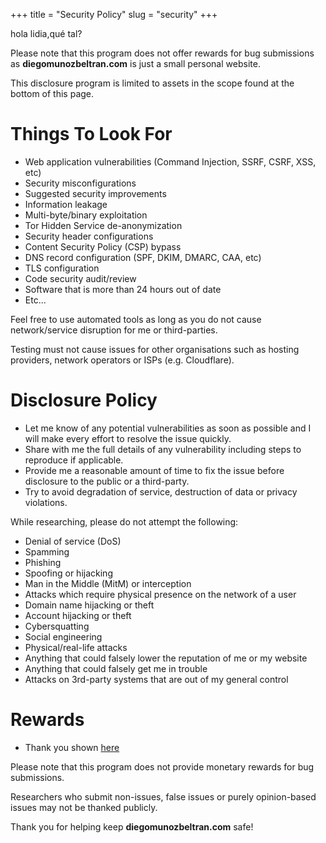+++
title = "Security Policy"
slug = "security"
+++

hola lidia,qué tal?

Please note that this program does not offer rewards for bug submissions as **diegomunozbeltran.com** is just a small personal website.

This disclosure program is limited to assets in the scope found at the bottom of this page.

# Things To Look For

* Web application vulnerabilities (Command Injection, SSRF, CSRF, XSS, etc)
* Security misconfigurations
* Suggested security improvements
* Information leakage
* Multi-byte/binary exploitation
* Tor Hidden Service de-anonymization
* Security header configurations
* Content Security Policy (CSP) bypass
* DNS record configuration (SPF, DKIM, DMARC, CAA, etc)
* TLS configuration
* Code security audit/review
* Software that is more than 24 hours out of date
* Etc...

Feel free to use automated tools as long as you do not cause network/service disruption for me or third-parties.

Testing must not cause issues for other organisations such as hosting providers, network operators or ISPs (e.g. Cloudflare).

# Disclosure Policy

* Let me know of any potential vulnerabilities as soon as possible and I will make every effort to resolve the issue quickly.
* Share with me the full details of any vulnerability including steps to reproduce if applicable.
* Provide me a reasonable amount of time to fix the issue before disclosure to the public or a third-party.
* Try to avoid degradation of service, destruction of data or privacy violations.

While researching, please do not attempt the following:

* Denial of service (DoS)
* Spamming
* Phishing
* Spoofing or hijacking
* Man in the Middle (MitM) or interception
* Attacks which require physical presence on the network of a user
* Domain name hijacking or theft
* Account hijacking or theft
* Cybersquatting
* Social engineering
* Physical/real-life attacks
* Anything that could falsely lower the reputation of me or my website
* Anything that could falsely get me in trouble
* Attacks on 3rd-party systems that are out of my general control

# Rewards

* Thank you shown [here](https://www.diegomunozbeltran.com/en/acknowledgements)

Please note that this program does not provide monetary rewards for bug submissions.

Researchers who submit non-issues, false issues or purely opinion-based issues may not be thanked publicly.

Thank you for helping keep **diegomunozbeltran.com** safe!
